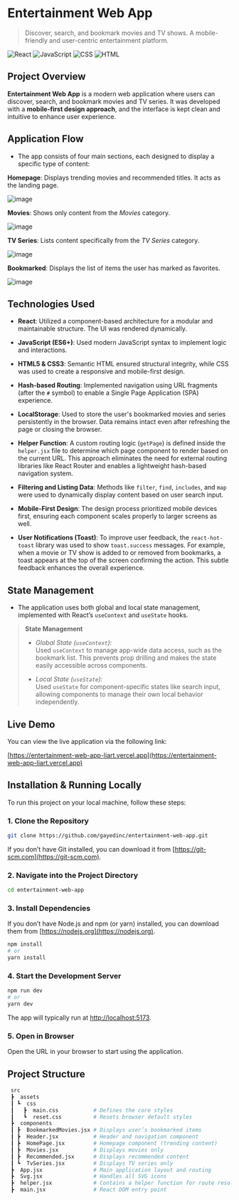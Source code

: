 # Entertainment Web App

> Discover, search, and bookmark movies and TV shows. A mobile-friendly and user-centric entertainment platform.

![React](https://img.shields.io/badge/React-20232A?style=for-the-badge&logo=react)
![JavaScript](https://img.shields.io/badge/JavaScript-F7DF1E?style=for-the-badge&logo=javascript)
![CSS](https://img.shields.io/badge/CSS-1572B6?style=for-the-badge&logo=css3)
![HTML](https://img.shields.io/badge/HTML5-E34F26?style=for-the-badge&logo=html5)

## Project Overview

**Entertainment Web App** is a modern web application where users can discover, search, and bookmark movies and TV series. It was developed with a **mobile-first design approach**, and the interface is kept clean and intuitive to enhance user experience.

## Application Flow

- The app consists of four main sections, each designed to display a specific type of content:

**Homepage**: Displays trending movies and recommended titles. It acts as the landing page.

![image](https://github.com/user-attachments/assets/36a88766-ba18-49e5-9d40-49b36b079764)

**Movies**: Shows only content from the *Movies* category.

![image](https://github.com/user-attachments/assets/2ec71a19-a1a3-4885-8c62-761f1d46e2df)

**TV Series**: Lists content specifically from the *TV Series* category.

![image](https://github.com/user-attachments/assets/9b0e82c8-094d-4f71-8e0d-777be9cfa013)

**Bookmarked**: Displays the list of items the user has marked as favorites.

![image](https://github.com/user-attachments/assets/65840f8a-1816-4d0a-8e15-95dbda227b4a)

## Technologies Used

- **React**: Utilized a component-based architecture for a modular and maintainable structure. The UI was rendered dynamically.

- **JavaScript (ES6+)**: Used modern JavaScript syntax to implement logic and interactions.

- **HTML5 & CSS3**: Semantic HTML ensured structural integrity, while CSS was used to create a responsive and mobile-first design.

- **Hash-based Routing**: Implemented navigation using URL fragments (after the `#` symbol) to enable a Single Page Application (SPA) experience.

- **LocalStorage**: Used to store the user's bookmarked movies and series persistently in the browser. Data remains intact even after refreshing the page or closing the browser.

- **Helper Function**: A custom routing logic (`getPage`) is defined inside the `helper.jsx` file to determine which page component to render based on the current URL. This approach eliminates the need for external routing libraries like React Router and enables a lightweight hash-based navigation system.

- **Filtering and Listing Data**: Methods like `filter`, `find`, `includes`, and `map` were used to dynamically display content based on user search input.

- **Mobile-First Design**: The design process prioritized mobile devices first, ensuring each component scales properly to larger screens as well.

- **User Notifications (Toast)**: To improve user feedback, the `react-hot-toast` library was used to show `toast.success` messages. For example, when a movie or TV show is added to or removed from bookmarks, a toast appears at the top of the screen confirming the action. This subtle feedback enhances the overall experience.

## State Management

- The application uses both global and local state management, implemented with React’s `useContext` and `useState` hooks.

> **State Management**
> 
> - *Global State (`useContext`):*  
> Used `useContext` to manage app-wide data access, such as the bookmark list. This prevents prop drilling and makes the state easily accessible across components.
> 
> - *Local State (`useState`):*  
> Used `useState` for component-specific states like search input, allowing components to manage their own local behavior independently.

## Live Demo

You can view the live application via the following link:

[https://entertainment-web-app-liart.vercel.app](https://entertainment-web-app-liart.vercel.app)

## Installation & Running Locally

To run this project on your local machine, follow these steps:

### 1. Clone the Repository

```bash
git clone https://github.com/gayedinc/entertainment-web-app.git
```

If you don’t have Git installed, you can download it from [https://git-scm.com](https://git-scm.com).

### 2. Navigate into the Project Directory

```bash
cd entertainment-web-app
```

### 3. Install Dependencies

If you don’t have Node.js and npm (or yarn) installed, you can download them from [https://nodejs.org](https://nodejs.org).

```bash
npm install
# or
yarn install
```

### 4. Start the Development Server

```bash
npm run dev
# or
yarn dev
```

The app will typically run at [http://localhost:5173](http://localhost:5173).

### 5. Open in Browser

Open the URL in your browser to start using the application.


##  Project Structure

```bash
 src
 ┣  assets
 ┃ ┗  css
 ┃   ┣  main.css           # Defines the core styles
 ┃   ┗  reset.css          # Resets browser default styles
 ┣  components
 ┃ ┣  BookmarkedMovies.jsx # Displays user’s bookmarked items
 ┃ ┣  Header.jsx           # Header and navigation component
 ┃ ┣  HomePage.jsx         # Homepage component (trending content)
 ┃ ┣  Movies.jsx           # Displays movies only
 ┃ ┣  Recommended.jsx      # Displays recommended content
 ┃ ┗  TvSeries.jsx         # Displays TV series only
 ┣  App.jsx                # Main application layout and routing
 ┣  Svg.jsx                # Handles all SVG icons
 ┣  helper.jsx             # Contains a helper function for route resolution
 ┣  main.jsx               # React DOM entry point

